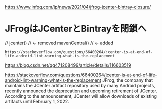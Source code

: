 https://www.infoq.com/jp/news/2021/04/jfrog-jcenter-bintray-closure/

# JFrogはJCenterとBintrayを閉鎖へ
//  jcenter()       // <- removed
    mavenCentral()  // <- added
    
    https://stackoverflow.com/questions/66400264/jcenter-is-at-end-of-life-android-lint-warning-what-is-the-replacement


https://blog.csdn.net/qq471208499/article/details/116603519


https://stackoverflow.com/questions/66400264/jcenter-is-at-end-of-life-android-lint-warning-what-is-the-replacement
JFrog, the company that maintains the JCenter artifact repository used by many Android projects, recently announced the deprecation and upcoming retirement of JCenter. According to the announcement, JCenter will allow downloads of existing artifacts until February 1, 2022.
